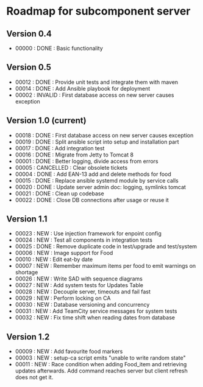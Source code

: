 # Roadmap for subcomponent server

## Version 0.4
* 00000 : DONE : Basic functionality

## Version 0.5
* 00012 : DONE : Provide unit tests and integrate them with maven
* 00014 : DONE : Add Ansible playbook for deployment
* 00002 : INVALID : First database access on new server causes exception

## Version 1.0 (current)
* 00018 : DONE : First database access on new server causes exception
* 00019 : DONE : Split ansible script into setup and installation part
* 00017 : DONE : Add integration test
* 00016 : DONE : Migrate from Jetty to Tomcat 8
* 00001 : DONE : Better logging, divide access from errors
* 00005 : CANCELLED  : Clear obsolete tickets
* 00004 : DONE : Add EAN-13 add and delete methods for food
* 00015 : DONE : Replace ansible systemd module by service calls
* 00020 : DONE : Update server admin doc: logging, symlinks tomcat
* 00021 : DONE : Clean up codebase
* 00022 : DONE : Close DB connections after usage or reuse it 

## Version 1.1
* 00023 : NEW  : Use injection framework for enpoint config
* 00024 : NEW  : Test all components in integration tests
* 00025 : DONE : Remove duplicate code in test/upgrade and test/system
* 00006 : NEW  : Image support for Food
* 00010 : NEW  : Edit eat-by date
* 00007 : NEW  : Remember maximum items per food to emit warnings on shortage
* 00026 : NEW  : Write SAD with sequence diagrams
* 00027 : NEW  : Add system tests for Updates Table
* 00028 : NEW  : Decouple server, timeouts and fail fast
* 00029 : NEW  : Perform locking on CA
* 00030 : NEW  : Database versioning and concurrency
* 00031 : NEW  : Add TeamCity service messages for system tests
* 00032 : NEW  : Fix time shift when reading dates from database

## Version 1.2
* 00009 : NEW  : Add favourite food markers
* 00003 : NEW  : setup-ca script emits "unable to write random state"
* 00011 : NEW  : Race condition when adding Food_item and retrieving updates 
                 afterwards. Add command reaches server but client refresh does 
                 not get it. 

